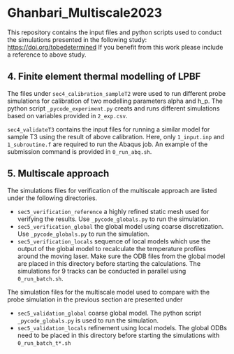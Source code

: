 # Ghanbari_Multiscale2023

This repository contains the input files and python scripts used to conduct the simulations presented in the following study: https://doi.org/tobedetermined
If you benefit from this work please include a reference to above study.

## 4. Finite element thermal modelling of LPBF
The files under `sec4_calibration_sampleT2` were used to run different probe simulations for calibration of two modelling parameters alpha and h_p. The python script `_pycode_experiment.py` creats and runs different simulations based on variables provided in `2_exp.csv`.

`sec4_validateT3` contains the input files for running a similar model for sample T3 using the result of above calibration. Here, only `1_input.inp` and `1_subroutine.f` are required to run the Abaqus job. An example of the submission command is provided in `0_run_abq.sh`.

## 5. Multiscale approach
The simulations files for verification of the multiscale approach are listed under the following directories.
- `sec5_verification_reference` a highly refined static mesh used for verifying the results. Use `_pycode_globals.py` to run the simulation.
- `sec5_verification_global` the global model using coarse discretization. Use `_pycode_globals.py` to run the simulation.
- `sec5_verification_locals` sequence of local models which use the output of the global model to recalculate the temperature profiles around the moving laser. Make sure the ODB files from the global model are placed in this directory before starting the calculations. The simulations for 9 tracks can be conducted in parallel using `0_run_batch.sh`.

The simulation files for the multiscale model used to compare with the probe simulation in the previous section are presented under
- `sec5_validation_global` coarse global model. The python script `_pycode_globals.py` is used to run the simulation.
- `sec5_validation_locals` refinement using local models. The global ODBs need to be placed in this directory before starting the simulations with `0_run_batch_t*.sh`


